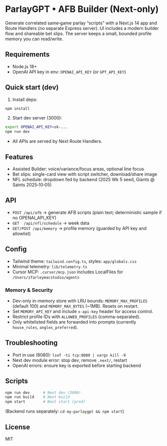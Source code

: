 # ParlayGPT • AFB Builder (Next-only)

Generate correlated same‑game parlay “scripts” with a Next.js 14 app and Route Handlers (no separate Express server). UI includes a modern builder flow and shareable bet slips. The server keeps a small, bounded profile memory you can read/write.

## Requirements
- Node.js 18+
- OpenAI API key in env: `OPENAI_API_KEY` (or `GPT_API_KEY`)

## Quick start (dev)
1) Install deps:
```bash
npm install
```
2) Start dev server (3000):
```bash
export OPENAI_API_KEY=sk-...
npm run dev
```
- All APIs are served by Next Route Handlers.

## Features
- Assisted Builder: voice/variance/focus areas, optional line focus
- Bet slips: single-card view with script switcher, download/share image
- NFL schedule: dropdown fed by backend (2025 Wk 5 seed, Giants @ Saints 2025‑10‑05)

## API
- `POST /api/afb` → generate AFB scripts (plain text; deterministic sample if no OPENAI_API_KEY)
- `GET  /api/nfl/schedule` → week data
- `GET/POST /api/memory` → profile memory (guarded by API key and allowlist)

## Config
- Tailwind theme: `tailwind.config.ts`, styles: `app/globals.css`
- Minimal telemetry: `lib/telemetry.ts`
- Cursor MCP: `.cursor/mcp.json` includes LocalFiles for `/Users/zfarleymacstudio/agents`

### Memory & Security
- Dev-only in-memory store with LRU bounds: `MEMORY_MAX_PROFILES` (default 100) and `MEMORY_MAX_BYTES` (~1MB). Resets on restart.
- Set `MEMORY_API_KEY` and include `x-api-key` header for access control.
- Restrict profile IDs with `ALLOWED_PROFILES` (comma-separated).
- Only whitelisted fields are forwarded into prompts (currently `house_rules`, `angles_preferred`).

## Troubleshooting
- Port in use (8080): `lsof -ti tcp:8080 | xargs kill -9`
- Next dev module error: stop dev, remove `.next/`, restart
- OpenAI errors: ensure key is exported before starting backend

## Scripts
```bash
npm run dev      # Next dev (3000)
npm run build    # Next build
npm start        # Next start (prod)
```
(Backend runs separately: `cd my-parlaygpt && npm start`)

## License
MIT
